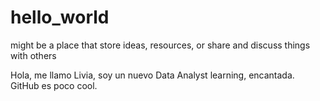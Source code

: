 # hello_world
might be a place that store ideas, resources, or share and discuss things with others

Hola, me llamo Livia, soy un nuevo Data Analyst learning, encantada.
GitHub es poco cool.
